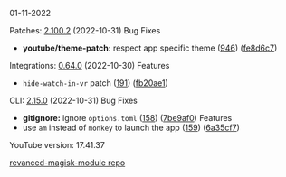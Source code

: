 01-11-2022

Patches:   [2.100.2](https://github.com/revanced/revanced-patches/compare/v2.100.1...v2.100.2) (2022-10-31)
 Bug Fixes
* **youtube/theme-patch:** respect app specific theme ([946](https://github.com/revanced/revanced-patches/issues/946)) ([fe8d6c7](https://github.com/revanced/revanced-patches/commit/fe8d6c7b2c10be5cca0717b6a03cfa1bef10e2c0))

Integrations:   [0.64.0](https://github.com/revanced/revanced-integrations/compare/v0.63.1...v0.64.0) (2022-10-30)
 Features
* `hide-watch-in-vr` patch ([191](https://github.com/revanced/revanced-integrations/issues/191)) ([fb20ae1](https://github.com/revanced/revanced-integrations/commit/fb20ae19e868032b29c90039bff66e7cafa2d972))

CLI:   [2.15.0](https://github.com/revanced/revanced-cli/compare/v2.14.0...v2.15.0) (2022-10-31)
 Bug Fixes
* **gitignore:** ignore `options.toml` ([158](https://github.com/revanced/revanced-cli/issues/158)) ([7be9af0](https://github.com/revanced/revanced-cli/commit/7be9af0942de2a834b9e57403d46263b65f1a422))
 Features
* use `am` instead of `monkey` to launch the app ([159](https://github.com/revanced/revanced-cli/issues/159)) ([6a35cf7](https://github.com/revanced/revanced-cli/commit/6a35cf7ea46a4474120626ce03d28490cc96bf07))


YouTube version: 17.41.37

[revanced-magisk-module repo](https://github.com/vuongvan/magisk-module)
